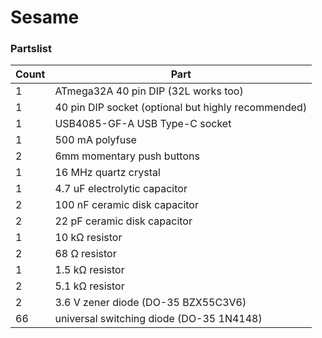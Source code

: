 # Sesame
### Partslist
 |Count|Part|
 |-|-|
 |1|ATmega32A 40 pin DIP (32L works too)|
 |1|40 pin DIP socket (optional but highly recommended)|
 |1|USB4085-GF-A USB Type-C socket|
 |1|500 mA polyfuse|
 |2|6mm momentary push buttons|
 |1|16 MHz quartz crystal|
 |1|4.7 uF electrolytic capacitor|
 |2|100 nF ceramic disk capacitor|
 |2|22 pF ceramic disk capacitor|
 |1|10 kΩ resistor|
 |2|68 Ω resistor|
 |1|1.5 kΩ resistor|
 |2|5.1 kΩ resistor|
 |2|3.6 V zener diode (DO-35 BZX55C3V6)|
 |66|universal switching diode (DO-35 1N4148)|
